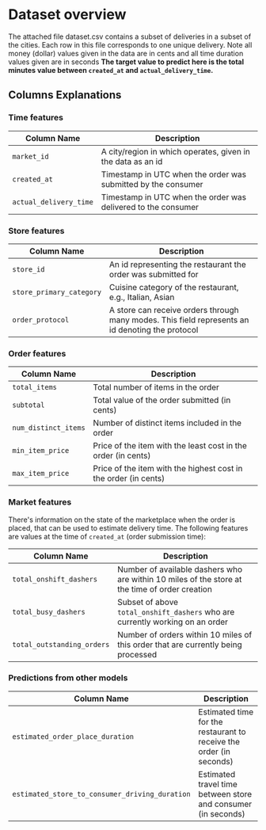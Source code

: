 # Dataset overview
The attached file dataset.csv contains a subset of deliveries in a subset of the cities. Each row in this file corresponds to one unique delivery. Note all money (dollar) values given in the data are in cents and all time duration values given are in seconds
**The target value to predict here is the total minutes value between `created_at` and `actual_delivery_time`.**

## Columns Explanations

### Time features

| Column Name             | Description                                                |
|-------------------------|------------------------------------------------------------|
| `market_id`             | A city/region in which operates, given in the data as an id|
| `created_at`            | Timestamp in UTC when the order was submitted by the consumer|
| `actual_delivery_time`  | Timestamp in UTC when the order was delivered to the consumer|

### Store features

| Column Name             | Description                                                |
|-------------------------|------------------------------------------------------------|
| `store_id`              | An id representing the restaurant the order was submitted for|
| `store_primary_category`| Cuisine category of the restaurant, e.g., Italian, Asian    |
| `order_protocol`        | A store can receive orders through many modes. This field represents an id denoting the protocol|

### Order features

| Column Name             | Description                                                |
|-------------------------|------------------------------------------------------------|
| `total_items`           | Total number of items in the order                          |
| `subtotal`              | Total value of the order submitted (in cents)               |
| `num_distinct_items`    | Number of distinct items included in the order              |
| `min_item_price`        | Price of the item with the least cost in the order (in cents)|
| `max_item_price`        | Price of the item with the highest cost in the order (in cents)|

### Market features

There's information on the state of the marketplace when the order is placed, that can be used to estimate delivery time. The following features are values at the time of `created_at` (order submission time):

| Column Name               | Description                                                            |
|---------------------------|------------------------------------------------------------------------|
| `total_onshift_dashers`   | Number of available dashers who are within 10 miles of the store at the time of order creation |
| `total_busy_dashers`      | Subset of above `total_onshift_dashers` who are currently working on an order |
| `total_outstanding_orders`| Number of orders within 10 miles of this order that are currently being processed|

### Predictions from other models

| Column Name                                | Description                                                            |
|--------------------------------------------|------------------------------------------------------------------------|
| `estimated_order_place_duration`           | Estimated time for the restaurant to receive the order (in seconds)    |
| `estimated_store_to_consumer_driving_duration`| Estimated travel time between store and consumer (in seconds)       |

